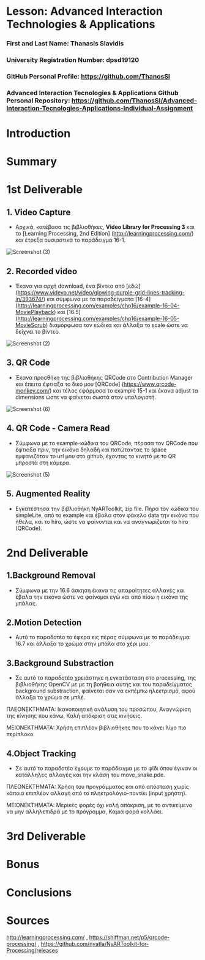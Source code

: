 # Lesson: Advanced Interaction Technologies & Applications

### First and Last Name: Thanasis Slavidis
### University Registration Number: dpsd19120
### GitHub Personal Profile: https://github.com/ThanosSl
### Advanced Interaction Tecnologies & Applications Github Personal Repository: https://github.com/ThanosSl/Advanced-Interaction-Tecnologies-Applications-Individual-Assignment

# Introduction

# Summary


# 1st Deliverable
## 1. Video Capture
* Αρχικά, κατέβασα τις βιβλιοθήκες, **Video Library for Processing 3** και το [Learning Processing, 2nd Edition] (http://learningprocessing.com/) και έτρεξα ουσιαστικά το παράδειγμα 16-1.

![Screenshot (3)](https://user-images.githubusercontent.com/100956202/199953013-255c64c6-9535-489a-a9f0-f641a9f2ffe1.png)


## 2. Recorded video
* Έκανα για αρχή download, ένα βίντεο από [εδώ] (https://www.videvo.net/video/glowing-purple-grid-lines-tracking-in/393674/) και σύμφωνα με τα παραδείγματα [16-4] (http://learningprocessing.com/examples/chp16/example-16-04-MoviePlayback) και [16.5] (http://learningprocessing.com/examples/chp16/example-16-05-MovieScrub) διαμόρφωσα τον κώδικα και άλλαξα το scale ώστε να δείχνει το βίντεο.

![Screenshot (2)](https://user-images.githubusercontent.com/100956202/199953064-c5209176-d12d-44d1-b45e-b40afe84ac08.png)


## 3. QR Code
* Έκανα προσθήκη της βιβλιοθήκης QRCode στο Contribution Manager και έπειτα έφτιαξα το δικό μου [QRCode] (https://www.qrcode-monkey.com/) και τέλος εφάρμοσα το example 15-1 και έκανα adjust τα dimensions ώστε να φαίνεται σωστά στον υπολογιστή.

![Screenshot (6)](https://user-images.githubusercontent.com/100956202/199953421-a172bb60-6d24-4fbd-a6f2-d1f2bb407b00.png)



## 4. QR Code - Camera Read
* Σύμφωνα με το example-κώδικα του QRCode, πέρασα τον QRCode που έφτιαξα πριν, την εικόνα δηλαδή και πατώταντας το space εμφανιζόταν το url μου στο github, έχοντας το κινητό με το QR μπροστά στη κάμερα.

![Screenshot (5)](https://user-images.githubusercontent.com/100956202/199953140-747dd20b-f5da-42c1-a0b6-efd1527639e4.png)


## 5. Augmented Reality
* Εγκατέστησα την βιβλιοθήκη NyARToolkit, zip file. Πήρα τον κώδικα του simpleLite, από το example και έβαλα στον φάκελο data την εικόνα που ήθελα, και το hiro, ώστε να φαίνονται και να αναγνωρίζεται το hiro (QRCode).

# 2nd Deliverable
## 1.Background Removal
* Σύμφωνα με την 16.6 άσκηση έκανα τις απαραίτητες αλλαγές και έβαλα την εικόνα ώστε να φαίνομαι εγώ και από πίσω η εικόνα της μπάλας. 

## 2.Motion Detection
* Αυτό το παραδοτέο το έφερα εις πέρας σύμφωνα με το παράδειγμα 16.7 και άλλαξα το χρώμα στην μπάλα στο χέρι μου.

## 3.Background Substraction
* Σε αυτό το παραδοτέο χρειάστηκε η εγκατάσταση στο processing, της βιβλιοθήκης OpenCV με με τη βοήθεια αυτής και του παραδείγματος background substraction, φαίνεται σαν να εκπέμπω ηλεκτρισμό, αφού άλλαξα το χρώμα σε μπλέ.

ΠΛΕΟΝΕΚΤΗΜΑΤΑ: Ικανοποιητική ανάλυση του προσώπου, Αναγνώριση της κίνησης που κάνω, Καλή απόκριση στις κινήσεις.

ΜΕΙΟΝΕΚΤΗΜΑΤΑ: Χρήση επιπλέον βιβλιοθήκης που το κάνει λίγο πιο περίπλοκο.

## 4.Object Tracking
* Σε αυτό το παραδοτέο έχουμε το παράδειγμα με το φίδι όπου έγιναν οι κατάλληλες αλλαγές και την κλάση του move_snake.pde.

ΠΛΕΟΝΕΚΤΗΜΑΤΑ: Χρήση του προγράμματος και από απόσταση χωρίς κάποια επιπλέον αλλαγή από το πληκτρολόγιο-ποντίκι (input χρήστη).

ΜΕΙΟΝΕΚΤΗΜΑΤΑ: Μερικές φορές όχι καλή απόκριση, με το αντικείμενο να μην αλληλεπιδρά με το πρόγραμμα, Καμιά φορά κολλάει.

# 3rd Deliverable 


# Bonus 


# Conclusions


# Sources
http://learningprocessing.com/ , https://shiffman.net/p5/qrcode-processing/ , https://github.com/nyatla/NyARToolkit-for-Processing/releases
